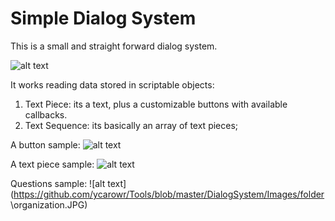 # Simple Dialog System

This is a small and straight forward dialog system.

![alt text](https://github.com/ycarowr/Tools/blob/master/DialogSystem/Images/dialogpokemon.gif)

It works reading data stored in scriptable objects:
1. Text Piece: its a text, plus a customizable buttons with available callbacks.
2. Text Sequence: its basically an array of text pieces; 

A button sample:
![alt text](https://github.com/ycarowr/Tools/blob/master/DialogSystem/Images/yesbtn.JPG)

A text piece sample: 
![alt text](https://github.com/ycarowr/Tools/blob/master/DialogSystem/Images/quesion3.JPG)

Questions sample:
![alt text](https://github.com/ycarowr/Tools/blob/master/DialogSystem/Images/folder \\organization.JPG)
